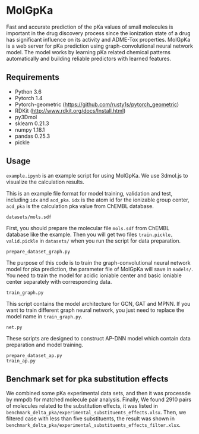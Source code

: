 # MolGpKa
Fast and accurate prediction of the pKa values of small molecules is important in the drug discovery process since the ionization state of a drug has significant influence on its activity and ADME-Tox properties. MolGpKa is a web server for pKa prediction using graph-convolutional neural network model. The model works by learning pKa related chemical patterns automatically and building reliable predictors with learned features.

## Requirements

* Python 3.6
* Pytorch 1.4
* Pytorch-geometric (https://github.com/rusty1s/pytorch_geometric)
* RDKit (http://www.rdkit.org/docs/Install.html)
* py3Dmol 
* sklearn 0.21.3
* numpy 1.18.1
* pandas 0.25.3
* pickle

## Usage

`example.ipynb` is an example script for using MolGpKa. We use 3dmol.js to visualize the calculation results.

This is an example file format for model training, validation and test, including `idx` and `acd_pka`. `idx` is the atom id for the ionizable group center, `acd_pka` is the calculation pka value from ChEMBL database.
```
datasets/mols.sdf
```
First, you should prepare the molecular file `mols.sdf` from ChEMBL database like the example. Then you will get two files `train.pickle, valid.pickle` in `datasets/` when you run the script for data preparation.
```
prepare_dataset_graph.py
```
The purpose of this code is to train the graph-convolutional neural network model for pka prediction, the parameter file of MolGpKa will save in `models/`. You need to train the model for acidic ioniable center and basic ioniable center separately with corresponding data.
```
train_graph.py
```
This script contains the model architecture for GCN, GAT and MPNN. If you want to train different graph neural network, you just need to replace the model name in `train_graph.py`.
```
net.py
```
These scripts are designed to construct AP-DNN model which contain data preparation and model training.
```
prepare_dataset_ap.py
train_ap.py
```

## Benchmark set for pka substitution effects

We combined some pKa experimental data sets, and then it was processde by mmpdb for matched molecule pair analysis. Finally, We found 2910 pairs of molecules related to the substitution effects, it was listed in `benchmark_delta_pka/experimental_substituents_effects.xlsx`. Then, we filtered case with less than five substituents, the result was shown in `benchmark_delta_pka/experimental_substituents_effects_filter.xlsx`.


